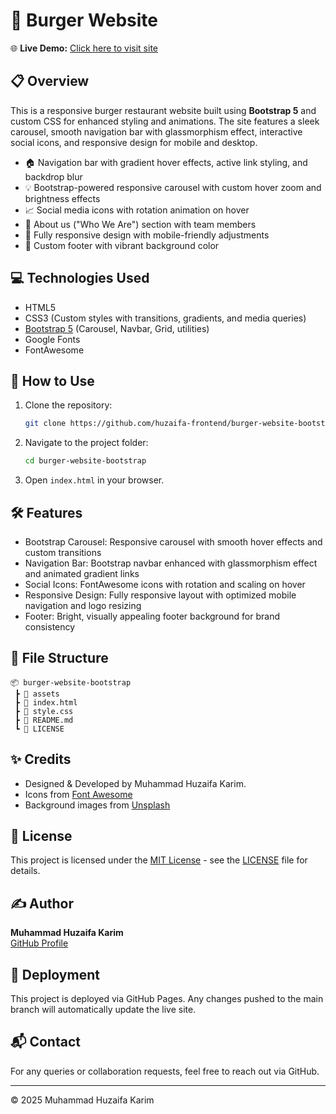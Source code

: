 # 🍔 Burger Website

🌐 **Live Demo:** [Click here to visit site](https://huzaifa-frontend.github.io/burger-website-bootstrap/)

## 📋 Overview

This is a responsive burger restaurant website built using **Bootstrap 5** and custom CSS for enhanced styling and animations. The site features a sleek carousel, smooth navigation bar with glassmorphism effect, interactive social icons, and responsive design for mobile and desktop.

- 🏠 Navigation bar with gradient hover effects, active link styling, and backdrop blur
- 💡 Bootstrap-powered responsive carousel with custom hover zoom and brightness effects
- 📈 Social media icons with rotation animation on hover
- 👥 About us ("Who We Are") section with team members
- 💼 Fully responsive design with mobile-friendly adjustments
- 👣 Custom footer with vibrant background color

## 💻 Technologies Used

- HTML5
- CSS3 (Custom styles with transitions, gradients, and media queries)
- [Bootstrap 5](https://getbootstrap.com/) (Carousel, Navbar, Grid, utilities)
- Google Fonts
- FontAwesome

## 🚀 How to Use

1. Clone the repository:
   ```bash
   git clone https://github.com/huzaifa-frontend/burger-website-bootstrap.git
   ```
2. Navigate to the project folder:
   ```bash
   cd burger-website-bootstrap
   ```
3. Open `index.html` in your browser.

## 🛠️ Features

- Bootstrap Carousel: Responsive carousel with smooth hover effects and custom transitions
- Navigation Bar: Bootstrap navbar enhanced with glassmorphism effect and animated gradient links
- Social Icons: FontAwesome icons with rotation and scaling on hover
- Responsive Design: Fully responsive layout with optimized mobile navigation and logo resizing
- Footer: Bright, visually appealing footer background for brand consistency

## 📁 File Structure

```
📦 burger-website-bootstrap
 ┣ 📂 assets
 ┣ 📄 index.html
 ┣ 📄 style.css
 ┣ 📄 README.md
 ┗ 📄 LICENSE
```

## ✨ Credits

- Designed & Developed by Muhammad Huzaifa Karim.
- Icons from [Font Awesome](https://fontawesome.com/)
- Background images from [Unsplash](https://unsplash.com/)

## 📄 License

This project is licensed under the [MIT License](LICENSE) - see the [LICENSE](LICENSE) file for details.

## ✍️ Author

**Muhammad Huzaifa Karim**  
[GitHub Profile](https://github.com/huzaifakarim1)

## 🔄 Deployment

This project is deployed via GitHub Pages. Any changes pushed to the main branch will automatically update the live site.

## 📬 Contact

For any queries or collaboration requests, feel free to reach out via GitHub.

---

© 2025 Muhammad Huzaifa Karim
